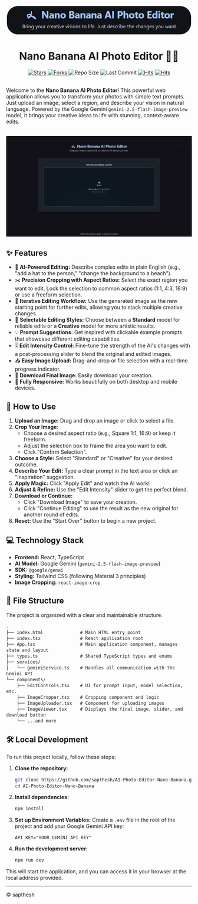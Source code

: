 <!-- @copyright sapthesh -->

<div align="center">
  <img src="ai-photo-editor.jpg" alt="Nano Banana AI Photo Editor Banner" width="500" style="border-radius:30px">
  <h1 align="center">Nano Banana AI Photo Editor 🍌✨</h1>
</div>

<div align="center">
  <!-- Dynamic Badges -->
  <a href="https://github.com/sapthesh/AI-Photo-Editor-Nano-Banana/stargazers">
    <img src="https://img.shields.io/github/stars/sapthesh/AI-Photo-Editor-Nano-Banana?style=for-the-badge&logo=github&color=b491ff&logoColor=white" alt="Stars">
  </a>
  <a href="https://github.com/sapthesh/AI-Photo-Editor-Nano-Banana/network/members">
    <img src="https://img.shields.io/github/forks/sapthesh/AI-Photo-Editor-Nano-Banana?style=for-the-badge&logo=github&color=89c4f4&logoColor=white" alt="Forks">
  </a>
  <img src="https://img.shields.io/github/repo-size/sapthesh/AI-Photo-Editor-Nano-Banana?style=for-the-badge&logo=github&color=ff69b4&logoColor=white" alt="Repo Size">
  <img src="https://img.shields.io/github/last-commit/sapthesh/AI-Photo-Editor-Nano-Banana?style=for-the-badge&logo=github&color=f4d03f&logoColor=white" alt="Last Commit">
  <a href="https://hits.sh/github.com/sapthesh/AI-Photo-Editor-Banana/"><img alt="Hits" src="https://hits.sh/github.com/sapthesh/AI-Photo-Editor-Banana.svg?style=for-the-badge"/></a>
  <a href="https://hits.sh/github.com/sapthesh/AI-Photo-Editor-Banana/"><img alt="Hits" src="https://hits.sh/github.com/sapthesh/AI-Photo-Editor-Banana.svg?view=today-total&style=for-the-badge&color=fe7d37"/></a>
</div>

<br>

Welcome to the **Nano Banana AI Photo Editor**! This powerful web application allows you to transform your photos with simple text prompts. Just upload an image, select a region, and describe your vision in natural language. Powered by the Google Gemini `gemini-2.5-flash-image-preview` model, it brings your creative ideas to life with stunning, context-aware edits.

<br>

<div align="center">
  <img src="screenshot.jpg" alt="AI Photo Editor - Nano Banana" width="800">
</div>

## ✨ Features

-   🎨 **AI-Powered Editing:** Describe complex edits in plain English (e.g., "add a hat to the person," "change the background to a beach").
-   ✂️ **Precision Cropping with Aspect Ratios:** Select the exact region you want to edit. Lock the selection to common aspect ratios (1:1, 4:3, 16:9) or use a freeform selection.
-   🔄 **Iterative Editing Workflow:** Use the generated image as the new starting point for further edits, allowing you to stack multiple creative changes.
-   🚀 **Selectable Editing Styles:** Choose between a **Standard** model for reliable edits or a **Creative** model for more artistic results.
-   💡 **Prompt Suggestions:** Get inspired with clickable example prompts that showcase different editing capabilities.
-   🎚️ **Edit Intensity Control:** Fine-tune the strength of the AI's changes with a post-processing slider to blend the original and edited images.
-   📤 **Easy Image Upload:** Drag-and-drop or file selection with a real-time progress indicator.
-   💾 **Download Final Image:** Easily download your creation.
-   📱 **Fully Responsive:** Works beautifully on both desktop and mobile devices.

## 🚀 How to Use

1.  **Upload an Image:** Drag and drop an image or click to select a file.
2.  **Crop Your Image:**
    -   Choose a desired aspect ratio (e.g., Square 1:1, 16:9) or keep it freeform.
    -   Adjust the selection box to frame the area you want to edit.
    -   Click "Confirm Selection".
3.  **Choose a Style:** Select "Standard" or "Creative" for your desired outcome.
4.  **Describe Your Edit:** Type a clear prompt in the text area or click an "inspiration" suggestion.
5.  **Apply Magic:** Click "Apply Edit" and watch the AI work!
6.  **Adjust & Refine:** Use the "Edit Intensity" slider to get the perfect blend.
7.  **Download or Continue:**
    - Click "Download Image" to save your creation.
    - Click "Continue Editing" to use the result as the new original for another round of edits.
8.  **Reset:** Use the "Start Over" button to begin a new project.

## 💻 Technology Stack

-   **Frontend:** React, TypeScript
-   **AI Model:** Google Gemini (`gemini-2.5-flash-image-preview`)
-   **SDK:** `@google/genai`
-   **Styling:** Tailwind CSS (following Material 3 principles)
-   **Image Cropping:** `react-image-crop`

## 📁 File Structure

The project is organized with a clear and maintainable structure:

```
.
├── index.html              # Main HTML entry point
├── index.tsx               # React application root
├── App.tsx                 # Main application component, manages state and layout
├── types.ts                # Shared TypeScript types and enums
├── services/
│   └── geminiService.ts    # Handles all communication with the Gemini API
└── components/
    ├── EditControls.tsx    # UI for prompt input, model selection, etc.
    ├── ImageCropper.tsx    # Cropping component and logic
    ├── ImageUploader.tsx   # Component for uploading images
    ├── ImageViewer.tsx     # Displays the final image, slider, and download button
    └── ...and more
```

## 🛠️ Local Development

To run this project locally, follow these steps:

1.  **Clone the repository:**
    ```bash
    git clone https://github.com/sapthesh/AI-Photo-Editor-Nano-Banana.git
    cd AI-Photo-Editor-Nano-Banana
    ```

2.  **Install dependencies:**
    ```bash
    npm install
    ```

3.  **Set up Environment Variables:**
    Create a `.env` file in the root of the project and add your Google Gemini API key:
    ```
    API_KEY="YOUR_GEMINI_API_KEY"
    ```

4.  **Run the development server:**
    ```bash
    npm run dev
    ```

This will start the application, and you can access it in your browser at the local address provided.

---
© sapthesh

